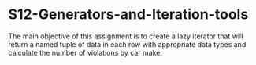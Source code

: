 # S12-Generators-and-Iteration-tools

The main objective of this assignment is to create a lazy iterator that will return a named tuple of data in each row with appropriate data types and calculate the number of violations by car make.
